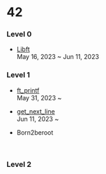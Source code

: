 # 42

### Level 0
- [Libft](https://github.com/Mori062/libft)
<br>May 16, 2023 ~ Jun 11, 2023

### Level 1
- [ft_printf](https://github.com/Mori062/ft-printf)
<br>May 31, 2023 ~ 

- [get_next_line](https://github.com/Mori062/get-next-line)
<br>Jun 11, 2023 ~

- Born2beroot
<br>

### Level 2
